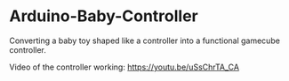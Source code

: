 # Arduino-Baby-Controller
Converting a baby toy shaped like a controller into a functional gamecube controller.

Video of the controller working: https://youtu.be/uSsChrTA_CA
